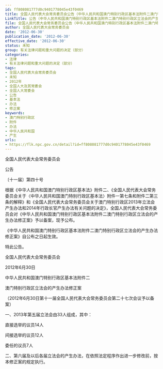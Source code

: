 ```yaml
---
id: ff808081777d0c9401778045e43f0469
title: 全国人民代表大会常务委员会公告（中华人民共和国澳门特别行政区基本法附件二澳门特别行政区立法会的产生办法修正案）
LinkTitle: 公告（中华人民共和国澳门特别行政区基本法附件二澳门特别行政区立法会的产生办法修正案）
file: 全国人民代表大会常务委员会公告（中华人民共和国澳门特别行政区基本法附件二澳门特别行政区立法会的产生办法修正案）_20120630_ff808081777d0c9401778045e43f0469.docx
author: 全国人民代表大会常务委员会
date: '2012-06-30'
publication_date: '2012-06-30'
effective_date: '2012-06-30'
status: 未知
group: 有关法律问题和重大问题的决定（部分）
categories:
- 法律
- 有关法律问题和重大问题的决定（部分）
tags:
- 全国人民代表大会常务委员会
- 未知
- 2012年
- 全国人大及其常委会
- 全国人大常委会
- 公告
- 基本法
- 办法
- 修正案
keywords:
- 澳门特别行政区
- 附件
- 办法
- 中华人民共和国
- 产生
urls:
- https://flk.npc.gov.cn/detail?id=ff808081777d0c9401778045e43f0469
---
```


全国人民代表大会常务委员会

公告

〔十一届〕第四十号

根据《中华人民共和国澳门特别行政区基本法》附件二、《全国人民代表大会常务委员会关于〈中华人民共和国澳门特别行政区基本法〉附件一第七条和附件二第三条的解释》和《全国人民代表大会常务委员会关于澳门特别行政区2013年立法会产生办法和2014年行政长官产生办法有关问题的决定》，全国人民代表大会常务委员会对《中华人民共和国澳门特别行政区基本法附件二澳门特别行政区立法会的产生办法修正案》予以备案，现予公布。

《中华人民共和国澳门特别行政区基本法附件二澳门特别行政区立法会的产生办法修正案》自公布之日起生效。

特此公告。

全国人民代表大会常务委员会

2012年6月30日

中华人民共和国澳门特别行政区基本法附件二

澳门特别行政区立法会的产生办法修正案

（2012年6月30日第十一届全国人民代表大会常务委员会第二十七次会议予以备案）

一、2013年第五届立法会由33人组成，其中：

直接选举的议员14人

间接选举的议员12人

委任的议员7人

二、第六届及以后各届立法会的产生办法，在依照法定程序作出进一步修改前，按本修正案的规定执行。
